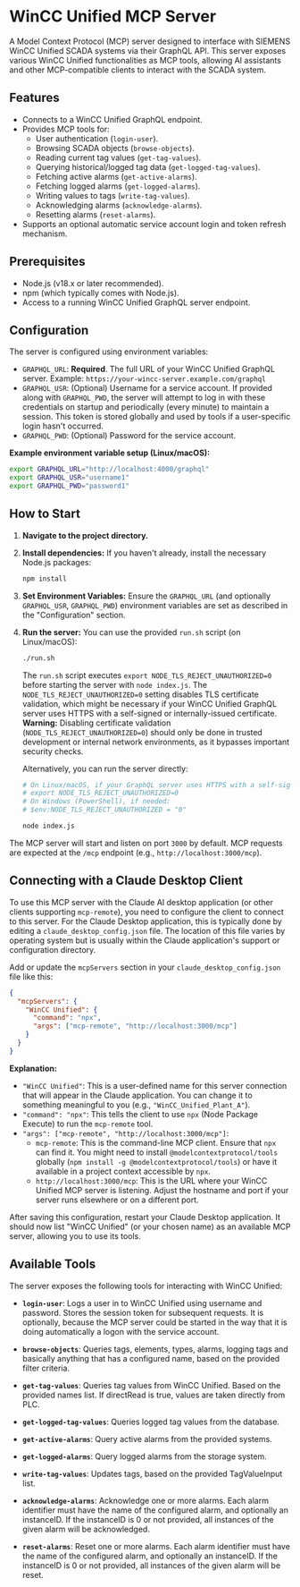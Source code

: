 # WinCC Unified MCP Server

A Model Context Protocol (MCP) server designed to interface with SIEMENS WinCC Unified SCADA systems via their GraphQL API. This server exposes various WinCC Unified functionalities as MCP tools, allowing AI assistants and other MCP-compatible clients to interact with the SCADA system.

## Features

-   Connects to a WinCC Unified GraphQL endpoint.
-   Provides MCP tools for:
    -   User authentication (`login-user`).
    -   Browsing SCADA objects (`browse-objects`).
    -   Reading current tag values (`get-tag-values`).
    -   Querying historical/logged tag data (`get-logged-tag-values`).
    -   Fetching active alarms (`get-active-alarms`).
    -   Fetching logged alarms (`get-logged-alarms`).
    -   Writing values to tags (`write-tag-values`).
    -   Acknowledging alarms (`acknowledge-alarms`).
    -   Resetting alarms (`reset-alarms`).
-   Supports an optional automatic service account login and token refresh mechanism.

## Prerequisites

-   Node.js (v18.x or later recommended).
-   npm (which typically comes with Node.js).
-   Access to a running WinCC Unified GraphQL server endpoint.

## Configuration

The server is configured using environment variables:

-   `GRAPHQL_URL`: **Required**. The full URL of your WinCC Unified GraphQL server.
    Example: `https://your-wincc-server.example.com/graphql`
-   `GRAPHQL_USR`: (Optional) Username for a service account. If provided along with `GRAPHQL_PWD`, the server will attempt to log in with these credentials on startup and periodically (every minute) to maintain a session. This token is stored globally and used by tools if a user-specific login hasn't occurred.
-   `GRAPHQL_PWD`: (Optional) Password for the service account.

**Example environment variable setup (Linux/macOS):**
```bash
export GRAPHQL_URL="http://localhost:4000/graphql"
export GRAPHQL_USR="username1"
export GRAPHQL_PWD="password1"
```

## How to Start

1.  **Navigate to the project directory.**

2.  **Install dependencies:**
    If you haven't already, install the necessary Node.js packages:
    ```bash
    npm install
    ```

3.  **Set Environment Variables:**
    Ensure the `GRAPHQL_URL` (and optionally `GRAPHQL_USR`, `GRAPHQL_PWD`) environment variables are set as described in the "Configuration" section.

4.  **Run the server:**
    You can use the provided `run.sh` script (on Linux/macOS):
    ```bash
    ./run.sh
    ```
    The `run.sh` script executes `export NODE_TLS_REJECT_UNAUTHORIZED=0` before starting the server with `node index.js`. The `NODE_TLS_REJECT_UNAUTHORIZED=0` setting disables TLS certificate validation, which might be necessary if your WinCC Unified GraphQL server uses HTTPS with a self-signed or internally-issued certificate.
    **Warning:** Disabling certificate validation (`NODE_TLS_REJECT_UNAUTHORIZED=0`) should only be done in trusted development or internal network environments, as it bypasses important security checks.

    Alternatively, you can run the server directly:
    ```bash
    # On Linux/macOS, if your GraphQL server uses HTTPS with a self-signed certificate:
    # export NODE_TLS_REJECT_UNAUTHORIZED=0
    # On Windows (PowerShell), if needed:
    # $env:NODE_TLS_REJECT_UNAUTHORIZED = "0"

    node index.js
    ```

The MCP server will start and listen on port `3000` by default. MCP requests are expected at the `/mcp` endpoint (e.g., `http://localhost:3000/mcp`).

## Connecting with a Claude Desktop Client

To use this MCP server with the Claude AI desktop application (or other clients supporting `mcp-remote`), you need to configure the client to connect to this server. For the Claude Desktop application, this is typically done by editing a `claude_desktop_config.json` file. The location of this file varies by operating system but is usually within the Claude application's support or configuration directory.

Add or update the `mcpServers` section in your `claude_desktop_config.json` file like this:

```json
{
  "mcpServers": {
    "WinCC Unified": {
      "command": "npx",
      "args": ["mcp-remote", "http://localhost:3000/mcp"]
    }
  }
}
```

**Explanation:**

-   `"WinCC Unified"`: This is a user-defined name for this server connection that will appear in the Claude application. You can change it to something meaningful to you (e.g., `"WinCC_Unified_Plant_A"`).
-   `"command": "npx"`: This tells the client to use `npx` (Node Package Execute) to run the `mcp-remote` tool.
-   `"args": ["mcp-remote", "http://localhost:3000/mcp"]`:
    -   `mcp-remote`: This is the command-line MCP client. Ensure that `npx` can find it. You might need to install `@modelcontextprotocol/tools` globally (`npm install -g @modelcontextprotocol/tools`) or have it available in a project context accessible by `npx`.
    -   `http://localhost:3000/mcp`: This is the URL where your WinCC Unified MCP server is listening. Adjust the hostname and port if your server runs elsewhere or on a different port.

After saving this configuration, restart your Claude Desktop application. It should now list "WinCC Unified" (or your chosen name) as an available MCP server, allowing you to use its tools.

## Available Tools

The server exposes the following tools for interacting with WinCC Unified:

*   **`login-user`**:
    Logs a user in to WinCC Unified using username and password. Stores the session token for subsequent requests. It is optionally, because the MCP server could be started in the way that it is doing automatically a logon with the service account.

*   **`browse-objects`**:
    Queries tags, elements, types, alarms, logging tags and basically anything that has a configured name, based on the provided filter criteria.
    
*   **`get-tag-values`**:
    Queries tag values from WinCC Unified. Based on the provided names list. If directRead is true, values are taken directly from PLC.

*   **`get-logged-tag-values`**:
    Queries logged tag values from the database.

*   **`get-active-alarms`**:
    Query active alarms from the provided systems.

*   **`get-logged-alarms`**:
    Query logged alarms from the storage system.

*   **`write-tag-values`**:
    Updates tags, based on the provided TagValueInput list.

*   **`acknowledge-alarms`**:
    Acknowledge one or more alarms.
    Each alarm identifier must have the name of the configured alarm, and optionally an instanceID. If the instanceID is 0 or not provided, all instances of the given alarm will be acknowledged.

*   **`reset-alarms`**:
    Reset one or more alarms.
    Each alarm identifier must have the name of the configured alarm, and optionally an instanceID. If the instanceID is 0 or not provided, all instances of the given alarm will be reset.